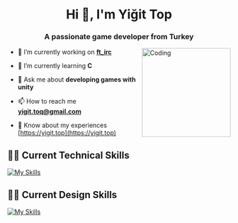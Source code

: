 <h1 align="center">Hi 👋, I'm Yiğit Top</h1>
<h3 align="center">A passionate game developer from Turkey</h3>

<img align="right" alt="Coding" width="200" autoplay="true"
src="https://media0.giphy.com/media/v1.Y2lkPTc5MGI3NjExbmpweHVpMXprdnV5NWw4empxMzhsa2dnbDJlYnFyYXB3bXRyM204MiZlcD12MV9pbnRlcm5hbF9naWZfYnlfaWQmY3Q9Zw/bGgsc5mWoryfgKBx1u/giphy.gif">

- 🔭 I’m currently working on [**ft_irc**](https://github.com/yigit-toq/42_Cursus/tree/05-ft_irc)

- 🌱 I’m currently learning **C**

- 💬 Ask me about **developing games with unity**

- 📫 How to reach me **yigit.toq@gmail.com**

- 📄 Know about my experiences [https://yigit.top](https://yigit.top)

## 🧑‍💻 Current Technical Skills

[![My Skills](https://skillicons.dev/icons?i=c,cs,bash,vscode,visualstudio,unity,html,css,github,git)](https://skillicons.dev)

## :artist: Current Design Skills

[![My Skills](https://skillicons.dev/icons?i=photoshop,pr,blender,notion)](https://skillicons.dev)
